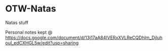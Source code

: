 # OTW-Natas
Natas stuff

Personal notes kept @ https://docs.google.com/document/d/13j17aA84IVERxXVLReCQDhlm_DjIuhouI_edCXHGL5w/edit?usp=sharing
